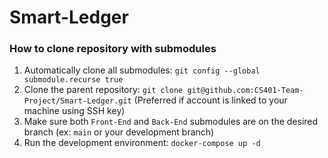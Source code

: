 # Smart-Ledger

### How to clone repository with submodules

1. Automatically clone all submodules: `git config --global submodule.recurse true`
2. Clone the parent repository: `git clone git@github.com:CS401-Team-Project/Smart-Ledger.git` (Preferred if account is linked to your machine using SSH key)
3. Make sure both `Front-End` and `Back-End` submodules are on the desired branch (ex: `main` or your development branch)
4. Run the development environment: `docker-compose up -d`